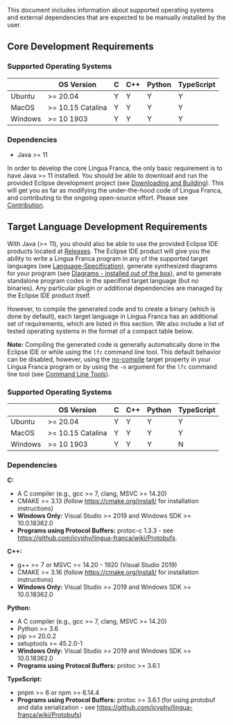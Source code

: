 This document includes information about supported operating systems and external dependencies that are expected to be manually installed by the user.


## Core Development Requirements

### **Supported Operating Systems**
|         |    OS Version     | C  | C++ | Python | TypeScript |
|---------|-------------------|----|-----|--------|------------|
| Ubuntu  | >= 20.04          | Y  | Y   | Y      | Y          |
| MacOS   | >= 10.15 Catalina | Y  | Y   | Y      | Y          |
| Windows | >= 10 1903        | Y  | Y   | Y      | Y          |

### **Dependencies**
 - Java >= 11

In order to develop the core Lingua Franca, the only basic requirement is to have Java >= 11 installed. You should be able to download and run the provided Eclipse development project (see [Downloading and Building](https://github.com/icyphy/lingua-franca/wiki/Downloading-and-Building)). This will get you as far as modifying the under-the-hood code of Lingua Franca, and contributing to the ongoing open-source effort. Please see [Contribution]().

## Target Language Development Requirements
With Java (>= 11), you should also be able to use the provided Eclipse IDE products located at [Releases](). The Eclipse IDE product will give you the ability to write a Lingua Franca program in any of the supported target languages (see [Language-Specification](https://github.com/icyphy/lingua-franca/wiki/Language-Specification)), generate synthesized diagrams for your program (see [Diagrams - installed out of the box](https://github.com/icyphy/lingua-franca/wiki/Diagrams)), and to generate standalone program codes in the specified target language (but no binaries). Any particular plugin or additional dependencies are managed by the Eclipse IDE product itself.

However, to compile the generated code and to create a binary (which is done by default), each target language in Lingua Franca has an additional set of requirements, which are listed in this section. We also include a list of tested operating systems in the format of a compact table below.

**Note:** Compiling the generated code is generally automatically done in the Eclipse IDE or while using the `lfc` command line tool. This default behavior can be disabled, however, using the [no-compile](https://github.com/icyphy/lingua-franca/wiki/target-specification#no-compile) target property in your Lingua Franca program or by using the `-n` argument for the `lfc` command line tool (see [Command Line Tools](https://github.com/icyphy/lingua-franca/wiki/Command-Line-Tools)). 


### Supported Operating Systems
|         |    OS Version     | C             | C++ | Python | TypeScript |
|---------|-------------------|---------------|-----|--------|------------|
| Ubuntu  | >= 20.04          | Y             | Y   | Y      | Y          |
| MacOS   | >= 10.15 Catalina | Y             | Y   | Y      | Y          |
| Windows | >= 10 1903        | Y             | Y   | Y      | N          |


### Dependencies

**C:**
  - A C compiler (e.g., gcc >= 7, clang, MSVC >= 14.20) 
  - CMAKE >= 3.13 (follow https://cmake.org/install/ for installation instructions)
  - **Windows Only:** Visual Studio >= 2019 and Windows SDK >= 10.0.18362.0
  - **Programs using Protocol Buffers:** protoc-c 1.3.3 - see https://github.com/icyphy/lingua-franca/wiki/Protobufs.

**C++:**
 - g++ >= 7 or MSVC >= 14.20 - 1920 (Visual Studio 2019)
 - CMAKE >= 3.16 (follow https://cmake.org/install/ for installation instructions)
 - **Windows Only:** Visual Studio >= 2019 and Windows SDK >= 10.0.18362.0

**Python:**
 - A C compiler (e.g., gcc >= 7, clang, MSVC >= 14.20)
 - Python >= 3.6
 - pip >= 20.0.2
 - setuptools >= 45.2.0-1
 - **Windows Only:** Visual Studio >= 2019 and Windows SDK >= 10.0.18362.0
 - **Programs using Protocol Buffers:** protoc >= 3.6.1

**TypeScript:**
  - pnpm >= 6 or npm >= 6.14.4
  - **Programs using Protocol Buffers:** protoc >= 3.6.1 (for using protobuf and data serialization - see https://github.com/icyphy/lingua-franca/wiki/Protobufs)
